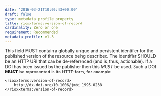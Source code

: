 ```yaml
---
date: '2016-03-21T10:00:43+00:00'
draft: false
type: metadata_profile_property
title: rioxxterms:version-of-record
cardinality: Zero or one
requirement: Recommended
metadata_profile: v1-3
---
```

This field MUST contain a globally unique and persistent identifier for the published version of the resource being described. The identifier SHOULD be an HTTP URI that can be de-referenced (and is, thus, actionable). If a DOI has been issued by the publisher then this *MUST* be used. Such a DOI **MUST** be represented in its HTTP form, for example:

    <rioxxterms:version-of-record>
        http://dx.doi.org/10.1006/jmbi.1995.0238
    </rioxxterms:version-of-record>
